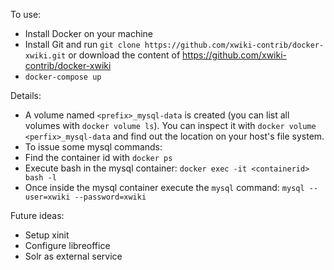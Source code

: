 To use:

* Install Docker on your machine
* Install Git and run `git clone https://github.com/xwiki-contrib/docker-xwiki.git` or download the content of https://github.com/xwiki-contrib/docker-xwiki
* `docker-compose up`

Details:

* A volume named `<prefix>_mysql-data` is created (you can list all volumes with `docker volume ls`). You can inspect it with `docker volume <perfix>_mysql-data` and find out the location on your host's file system.
* To issue some mysql commands:
 * Find the container id with `docker ps` 
 * Execute bash in the mysql container: `docker exec -it <containerid> bash -l`
 * Once inside the mysql container execute the `mysql` command: `mysql --user=xwiki --password=xwiki`

Future ideas:
* Setup xinit
* Configure libreoffice
* Solr as external service
